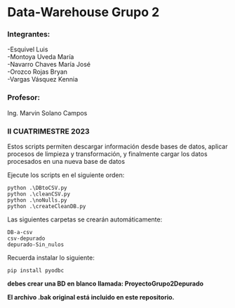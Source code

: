 # Data-Warehouse Grupo 2

### Integrantes:

-Esquivel Luis <br />
-Montoya Uveda María <br />
-Navarro Chaves María José <br />
-Orozco Rojas Bryan <br />
-Vargas Vásquez Kennia <br />

### Profesor:

Ing. Marvin Solano Campos

### II CUATRIMESTRE 2023

Estos scripts permiten descargar información desde bases de datos, aplicar procesos de limpieza y transformación, y finalmente cargar los datos procesados en una nueva base de datos

Ejecute los scripts en el siguiente orden:

```
python .\DBtoCSV.py
python .\cleanCSV.py
python .\noNulls.py
python .\createCleanDB.py
```

Las siguientes carpetas se crearán automáticamente:

```
DB-a-csv
csv-depurado
depurado-Sin_nulos
```

Recuerda instalar lo siguiente:

```
pip install pyodbc
```

**debes crear una BD en blanco llamada: ProyectoGrupo2Depurado**

**El archivo .bak original está incluido en este repositorio.**
